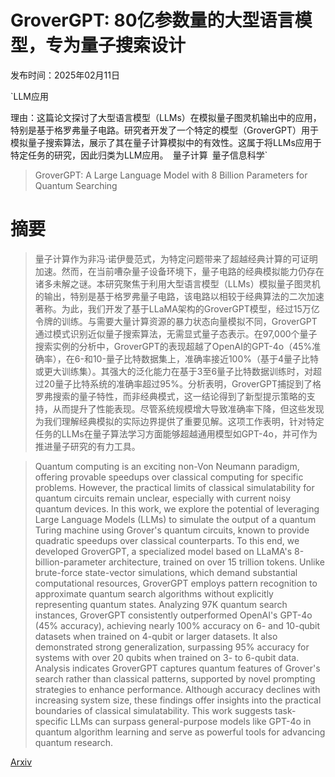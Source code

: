 # GroverGPT: 80亿参数量的大型语言模型，专为量子搜索设计

发布时间：2025年02月11日

`LLM应用

理由：这篇论文探讨了大型语言模型（LLMs）在模拟量子图灵机输出中的应用，特别是基于格罗弗量子电路。研究者开发了一个特定的模型（GroverGPT）用于模拟量子搜索算法，展示了其在量子计算模拟中的有效性。这属于将LLMs应用于特定任务的研究，因此归类为LLM应用。` `量子计算` `量子信息科学`

> GroverGPT: A Large Language Model with 8 Billion Parameters for Quantum Searching

# 摘要

> 量子计算作为非冯·诺伊曼范式，为特定问题带来了超越经典计算的可证明加速。然而，在当前嘈杂量子设备环境下，量子电路的经典模拟能力仍存在诸多未解之谜。本研究聚焦于利用大型语言模型（LLMs）模拟量子图灵机的输出，特别是基于格罗弗量子电路，该电路以相较于经典算法的二次加速著称。为此，我们开发了基于LLaMA架构的GroverGPT模型，经过15万亿令牌的训练。与需要大量计算资源的暴力状态向量模拟不同，GroverGPT通过模式识别近似量子搜索算法，无需显式量子态表示。在97,000个量子搜索实例的分析中，GroverGPT的表现超越了OpenAI的GPT-4o（45%准确率），在6-和10-量子比特数据集上，准确率接近100%（基于4量子比特或更大训练集）。其强大的泛化能力在基于3至6量子比特数据训练时，对超过20量子比特系统的准确率超过95%。分析表明，GroverGPT捕捉到了格罗弗搜索的量子特性，而非经典模式，这一结论得到了新型提示策略的支持，从而提升了性能表现。尽管系统规模增大导致准确率下降，但这些发现为我们理解经典模拟的实际边界提供了重要见解。这项工作表明，针对特定任务的LLMs在量子算法学习方面能够超越通用模型如GPT-4o，并可作为推进量子研究的有力工具。

> Quantum computing is an exciting non-Von Neumann paradigm, offering provable speedups over classical computing for specific problems. However, the practical limits of classical simulatability for quantum circuits remain unclear, especially with current noisy quantum devices. In this work, we explore the potential of leveraging Large Language Models (LLMs) to simulate the output of a quantum Turing machine using Grover's quantum circuits, known to provide quadratic speedups over classical counterparts. To this end, we developed GroverGPT, a specialized model based on LLaMA's 8-billion-parameter architecture, trained on over 15 trillion tokens. Unlike brute-force state-vector simulations, which demand substantial computational resources, GroverGPT employs pattern recognition to approximate quantum search algorithms without explicitly representing quantum states. Analyzing 97K quantum search instances, GroverGPT consistently outperformed OpenAI's GPT-4o (45\% accuracy), achieving nearly 100\% accuracy on 6- and 10-qubit datasets when trained on 4-qubit or larger datasets. It also demonstrated strong generalization, surpassing 95\% accuracy for systems with over 20 qubits when trained on 3- to 6-qubit data. Analysis indicates GroverGPT captures quantum features of Grover's search rather than classical patterns, supported by novel prompting strategies to enhance performance. Although accuracy declines with increasing system size, these findings offer insights into the practical boundaries of classical simulatability. This work suggests task-specific LLMs can surpass general-purpose models like GPT-4o in quantum algorithm learning and serve as powerful tools for advancing quantum research.

[Arxiv](https://arxiv.org/abs/2501.00135)